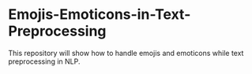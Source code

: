 # Emojis-Emoticons-in-Text-Preprocessing
This repository will show how to handle emojis and emoticons while text preprocessing in NLP.
